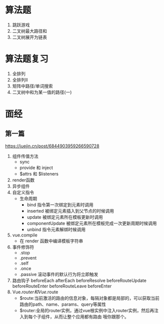 # 算法题
1. 跳跃游戏
2. 二叉树最大路径和
3. 二叉树展开为链表
# 算法题复习
1. 全排列
2. 全排列II
3. 矩阵中路径/单词搜索
4. 二叉树中和为某一值的路径(一)

# 面经
## 第一篇
https://juejin.cn/post/6844903959266590728
1. 组件传值方法
    - sync
    - provide 和 inject
    - $attrs 和 $listeners
2. render函数
3. 异步组件
4. 自定义指令
    - 生命周期
        + bind 指令第一次绑定到元素时调用
        + inserted 被绑定元素插入到父节点的时候调用
        + update 被绑定元素所在模板更新时调用
        + componentUpdate 被绑定元素所在模板完成一次更新周期时候调用
        + unbind 指令元素解绑时候调用
5. vue.compile
    - 在 render 函数中编译模板字符串
6. 事件修饰符
     - .stop
     - .prevent
     - .self
     - .once
     - .passive 滚动事件的默认行为将立即触发
7. 路由钩子
    beforeEach
    afterEach
    beforeResolve
    beforeRouteUpdate
    beforeRouteEnter
    beforeRouteLeave
    beforeEnter
8. Vue.$router和Vue.$route
    - $route:当前激活的路由的信息对象，每隔对象都是局部的，可以获取当前路由的path、name、params、query等属性
    - $router:全局的router实例，通过vue根实例中注入router实例，然后再注入到每个子组件，从而让整个应用都有路由 哦你跟那个。